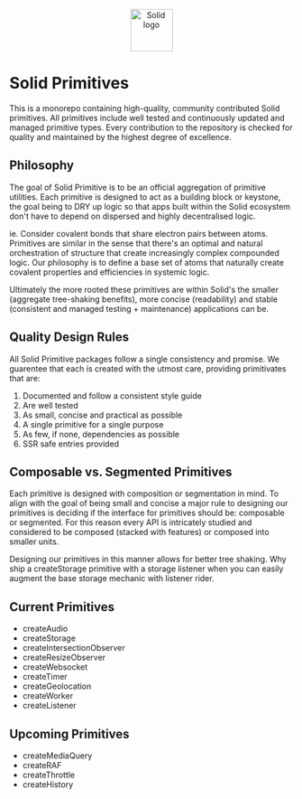 <p align="center">
  <img width="75px" src="https://raw.githubusercontent.com/solidjs/solid-site/dev/src/assets/logo.png" alt="Solid logo">
</p>

# Solid Primitives

This is a monorepo containing high-quality, community contributed Solid primitives. All primitives include well tested and continuously updated and managed primitive types. Every contribution to the repository is checked for quality and maintained by the highest degree of excellence.

## Philosophy

The goal of Solid Primitive is to be an official aggregation of primitive utilities. Each primitive is designed to act as a building block or keystone, the goal being to DRY up logic so that apps built within the Solid ecosystem don't have to depend on dispersed and highly decentralised logic.

ie. Consider covalent bonds that share electron pairs between atoms. Primitives are similar in the sense that there's an optimal and natural orchestration of structure that create increasingly complex compounded logic. Our philosophy is to define a base set of atoms that naturally create covalent properties and efficiencies in systemic logic.

Ultimately the more rooted these primitives are within Solid's the smaller (aggregate tree-shaking benefits), more concise (readability) and stable (consistent and managed testing + maintenance) applications can be.

## Quality Design Rules

All Solid Primitive packages follow a single consistency and promise. We guarentee that each is created with the utmost care, providing primitivates that are:

1. Documented and follow a consistent style guide
2. Are well tested
3. As small, concise and practical as possible
4. A single primitive for a single purpose
5. As few, if none, dependencies as possible
6. SSR safe entries provided

## Composable vs. Segmented Primitives

Each primitive is designed with composition or segmentation in mind. To align with the goal of being small and concise a major rule to designing our primitives is deciding if the interface for primitives should be: composable or segmented. For this reason every API is intricately studied and considered to be composed (stacked with features) or composed into smaller units.

Designing our primitives in this manner allows for better tree shaking. Why ship a createStorage primitive with a storage listener when you can easily augment the base storage mechanic with listener rider.

## Current Primitives

-   createAudio
-   createStorage
-   createIntersectionObserver
-   createResizeObserver
-   createWebsocket
-   createTimer
-   createGeolocation
-   createWorker
-   createListener

## Upcoming Primitives

-   createMediaQuery
-   createRAF
-   createThrottle
-   createHistory
